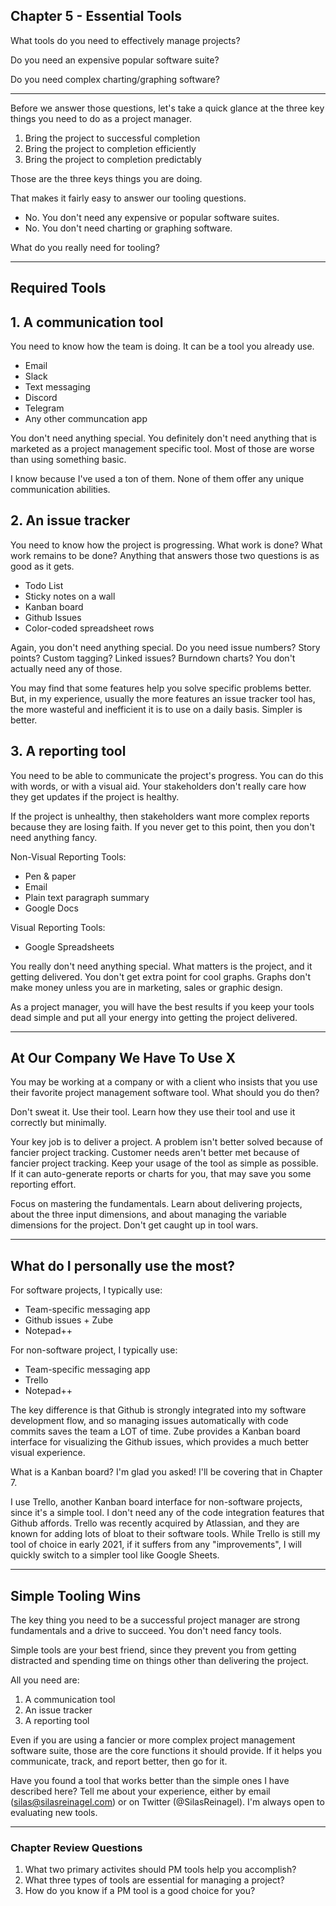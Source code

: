 ## Chapter 5 - Essential Tools

What tools do you need to effectively manage projects?

Do you need an expensive popular software suite?

Do you need complex charting/graphing software?

---

Before we answer those questions, let's take a quick glance at the three key things you need to do as a project manager.

1. Bring the project to successful completion
2. Bring the project to completion efficiently
3. Bring the project to completion predictably

Those are the three keys things you are doing.

That makes it fairly easy to answer our tooling questions.

- No. You don't need any expensive or popular software suites.
- No. You don't need charting or graphing software.

What do you really need for tooling?

---

## Required Tools

## 1. A communication tool

You need to know how the team is doing. It can be a tool you already use.

- Email
- Slack
- Text messaging
- Discord
- Telegram
- Any other communcation app

You don't need anything special. You definitely don't need anything that is marketed as a project management specific tool. Most of those are worse than using something basic.

I know because I've used a ton of them. None of them offer any unique communication abilities.

## 2. An issue tracker

You need to know how the project is progressing. What work is done? What work remains to be done? Anything that answers those two questions is as good as it gets.

- Todo List
- Sticky notes on a wall
- Kanban board
- Github Issues
- Color-coded spreadsheet rows

Again, you don't need anything special. Do you need issue numbers? Story points? Custom tagging? Linked issues? Burndown charts? You don't actually need any of those.

You may find that some features help you solve specific problems better. But, in my experience, usually the more features an issue tracker tool has, the more wasteful and inefficient it is to use on a daily basis. Simpler is better.

## 3. A reporting tool

You need to be able to communicate the project's progress. You can do this with words, or with a visual aid. Your stakeholders don't really care how they get updates if the project is healthy.

If the project is unhealthy, then stakeholders want more complex reports because they are losing faith. If you never get to this point, then you don't need anything fancy.

Non-Visual Reporting Tools:
- Pen & paper
- Email
- Plain text paragraph summary
- Google Docs

Visual Reporting Tools:
- Google Spreadsheets

You really don't need anything special. What matters is the project, and it getting delivered. You don't get extra point for cool graphs. Graphs don't make money unless you are in marketing, sales or graphic design.

As a project manager, you will have the best results if you keep your tools dead simple and put all your energy into getting the project delivered.

---

## At Our Company We Have To Use X

You may be working at a company or with a client who insists that you use their favorite project management software tool. What should you do then?

Don't sweat it. Use their tool. Learn how they use their tool and use it correctly but minimally.

Your key job is to deliver a project. A problem isn't better solved because of fancier project tracking. Customer needs aren't better met because of fancier project tracking. Keep your usage of the tool as simple as possible. If it can auto-generate reports or charts for you, that may save you some reporting effort.

Focus on mastering the fundamentals. Learn about delivering projects, about the three input dimensions, and about managing the variable dimensions for the project. Don't get caught up in tool wars.

---

## What do I personally use the most?

For software projects, I typically use:
- Team-specific messaging app
- Github issues + Zube
- Notepad++

For non-software project, I typically use:
- Team-specific messaging app
- Trello
- Notepad++

The key difference is that Github is strongly integrated into my software development flow, and so managing issues automatically with code commits saves the team a LOT of time. Zube provides a Kanban board interface for visualizing the Github issues, which provides a much better visual experience.

What is a Kanban board? I'm glad you asked! I'll be covering that in Chapter 7.

I use Trello, another Kanban board interface for non-software projects, since it's a simple tool. I don't need any of the code integration features that Github affords. Trello was recently acquired by Atlassian, and they are known for adding lots of bloat to their software tools. While Trello is still my tool of choice in early 2021, if it suffers from any "improvements", I will quickly switch to a simpler tool like Google Sheets.

---

## Simple Tooling Wins

The key thing you need to be a successful project manager are strong fundamentals and a drive to succeed. You don't need fancy tools.

Simple tools are your best friend, since they prevent you from getting distracted and spending time on things other than delivering the project.

All you need are:

1. A communication tool
2. An issue tracker
3. A reporting tool

Even if you are using a fancier or more complex project management software suite, those are the core functions it should provide. If it helps you communicate, track, and report better, then go for it.

Have you found a tool that works better than the simple ones I have described here? Tell me about your experience, either by email (silas@silasreinagel.com) or on Twitter (@SilasReinagel). I'm always open to evaluating new tools.

---

### Chapter Review Questions
1. What two primary activites should PM tools help you accomplish?
2. What three types of tools are essential for managing a project?
3. How do you know if a PM tool is a good choice for you?
